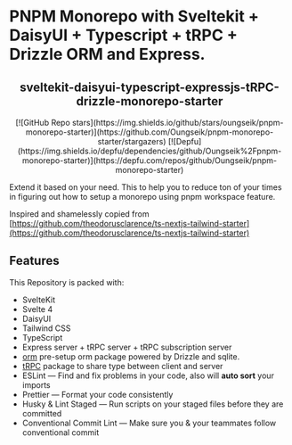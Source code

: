 # PNPM Monorepo with  Sveltekit + DaisyUI + Typescript + tRPC + Drizzle ORM and Express.

<div align="center">
  <h2>sveltekit-daisyui-typescript-expressjs-tRPC-drizzle-monorepo-starter</h2>
[![GitHub Repo stars](https://img.shields.io/github/stars/oungseik/pnpm-monorepo-starter)](https://github.com/Oungseik/pnpm-monorepo-starter/stargazers)
[![Depfu](https://img.shields.io/depfu/dependencies/github/Oungseik%2Fpnpm-monorepo-starter)](https://depfu.com/repos/github/Oungseik/pnpm-monorepo-starter)
</div>

Extend it based on your need. This to help you to reduce ton of your times in figuring out how to setup a monorepo using pnpm workspace feature.

Inspired and shamelessly copied from [https://github.com/theodorusclarence/ts-nextjs-tailwind-starter](https://github.com/theodorusclarence/ts-nextjs-tailwind-starter)

## Features

This Repository is packed with:

- SvelteKit
- Svelte 4
- DaisyUI
- Tailwind CSS
- TypeScript
- Express server + tRPC server + tRPC subscription server
- [orm](./packages/orm) pre-setup orm package powered by Drizzle and sqlite.  
- [tRPC](./packages/trpc) package to share type between client and server
- ESLint — Find and fix problems in your code, also will **auto sort** your imports
- Prettier — Format your code consistently
- Husky & Lint Staged — Run scripts on your staged files before they are committed
- Conventional Commit Lint — Make sure you & your teammates follow conventional commit



